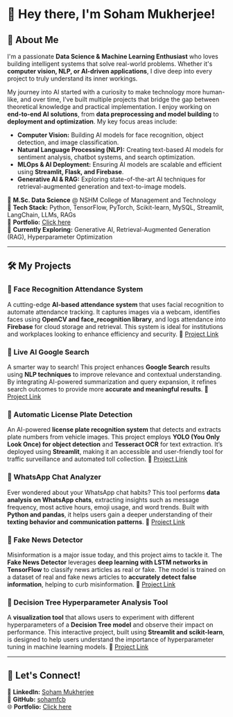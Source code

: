 # 👋 Hey there, I'm Soham Mukherjee!

## 🚀 About Me

I'm a passionate **Data Science & Machine Learning Enthusiast** who loves building intelligent systems that solve real-world problems. Whether it's **computer vision, NLP, or AI-driven applications**, I dive deep into every project to truly understand its inner workings.

My journey into AI started with a curiosity to make technology more human-like, and over time, I've built multiple projects that bridge the gap between theoretical knowledge and practical implementation. I enjoy working on **end-to-end AI solutions**, from **data preprocessing and model building** to **deployment and optimization**. My key focus areas include:

- **Computer Vision:** Building AI models for face recognition, object detection, and image classification.
- **Natural Language Processing (NLP):** Creating text-based AI models for sentiment analysis, chatbot systems, and search optimization.
- **MLOps & AI Deployment:** Ensuring AI models are scalable and efficient using **Streamlit, Flask, and Firebase**.
- **Generative AI & RAG:** Exploring state-of-the-art AI techniques for retrieval-augmented generation and text-to-image models.

🔹 **M.Sc. Data Science** @ NSHM College of Management and Technology\
🔹 **Tech Stack:**  Python, TensorFlow, PyTorch, Scikit-learn, MySQL, Streamlit, LangChain, LLMs, RAGs\
🔹 **Portfolio:** [Click here](https://www.sohamfcb.github.io)\
🔹 **Currently Exploring:** Generative AI, Retrieval-Augmented Generation (RAG), Hyperparameter Optimization

---

## 🛠️ My Projects

### 🔹 Face Recognition Attendance System

A cutting-edge **AI-based attendance system** that uses facial recognition to automate attendance tracking. It captures images via a webcam, identifies faces using **OpenCV and face\_recognition library**, and logs attendance into **Firebase** for cloud storage and retrieval. This system is ideal for institutions and workplaces looking to enhance efficiency and security.
🔗 [Project Link](https://github.com/sohamfcb/face-recognition-attendance-system)

### 🔹 Live AI Google Search

A smarter way to search! This project enhances **Google Search** results using **NLP techniques** to improve relevance and contextual understanding. By integrating AI-powered summarization and query expansion, it refines search outcomes to provide more **accurate and meaningful results**.
🔗 [Project Link](https://github.com/sohamfcb/live-ai-google-search)

### 🔹 Automatic License Plate Detection

An AI-powered **license plate recognition system** that detects and extracts plate numbers from vehicle images. This project employs **YOLO (You Only Look Once) for object detection** and **Tesseract OCR** for text extraction. It’s deployed using **Streamlit**, making it an accessible and user-friendly tool for traffic surveillance and automated toll collection.
🔗 [Project Link](https://github.com/sohamfcb/automatic-license-plate-detection)

### 🔹 WhatsApp Chat Analyzer

Ever wondered about your WhatsApp chat habits? This tool performs **data analysis on WhatsApp chats**, extracting insights such as message frequency, most active hours, emoji usage, and word trends. Built with **Python and pandas**, it helps users gain a deeper understanding of their **texting behavior and communication patterns**.
🔗 [Project Link](https://github.com/sohamfcb/whatsapp-chat-analyzer)

### 🔹 Fake News Detector

Misinformation is a major issue today, and this project aims to tackle it. The **Fake News Detector** leverages **deep learning with LSTM networks in TensorFlow** to classify news articles as real or fake. The model is trained on a dataset of real and fake news articles to **accurately detect false information**, helping to curb misinformation.
🔗 [Project Link](https://github.com/sohamfcb/fake-news-detector)

### 🔹 Decision Tree Hyperparameter Analysis Tool

A **visualization tool** that allows users to experiment with different hyperparameters of a **Decision Tree model** and observe their impact on performance. This interactive project, built using **Streamlit and scikit-learn**, is designed to help users understand the importance of hyperparameter tuning in machine learning models.
🔗 [Project Link](https://github.com/sohamfcb/decision-tree-hyperparameter-analysis-tool)

---

## 👫 Let's Connect!

💼 **LinkedIn:** [Soham Mukherjee](https://www.linkedin.com/in/soham-mukherjee-962b95272/)\
🐍 **GitHub:** [sohamfcb](https://github.com/sohamfcb)\
🌐 **Portfolio:** [Click here](https://www.sohamfcb.github.io)

